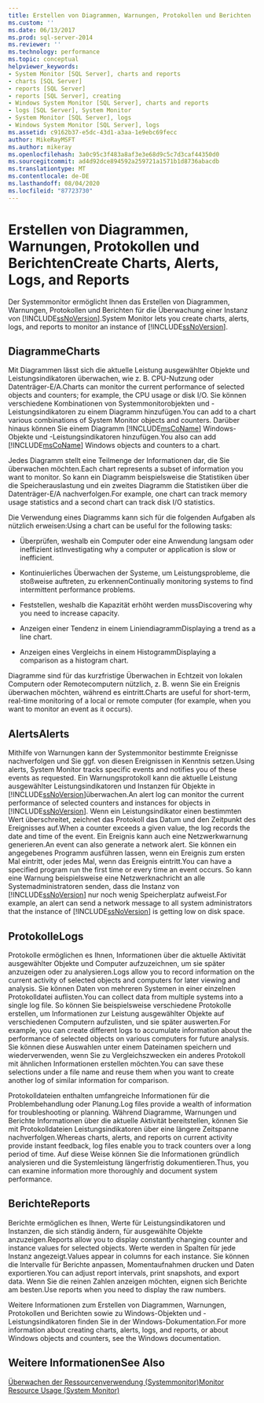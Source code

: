 ```yaml
---
title: Erstellen von Diagrammen, Warnungen, Protokollen und Berichten | Microsoft-Dokumentation
ms.custom: ''
ms.date: 06/13/2017
ms.prod: sql-server-2014
ms.reviewer: ''
ms.technology: performance
ms.topic: conceptual
helpviewer_keywords:
- System Monitor [SQL Server], charts and reports
- charts [SQL Server]
- reports [SQL Server]
- reports [SQL Server], creating
- Windows System Monitor [SQL Server], charts and reports
- logs [SQL Server], System Monitor
- System Monitor [SQL Server], logs
- Windows System Monitor [SQL Server], logs
ms.assetid: c9162b37-e5dc-43d1-a3aa-1e9ebc69fecc
author: MikeRayMSFT
ms.author: mikeray
ms.openlocfilehash: 3a0c95c3f483a8af3e3e68d9c5c7d3caf44350d0
ms.sourcegitcommit: ad4d92dce894592a259721a1571b1d8736abacdb
ms.translationtype: MT
ms.contentlocale: de-DE
ms.lasthandoff: 08/04/2020
ms.locfileid: "87723730"
---
```

# <a name="create-charts-alerts-logs-and-reports"></a><span data-ttu-id="9adc6-102">Erstellen von Diagrammen, Warnungen, Protokollen und Berichten</span><span class="sxs-lookup"><span data-stu-id="9adc6-102">Create Charts, Alerts, Logs, and Reports</span></span>
  <span data-ttu-id="9adc6-103">Der Systemmonitor ermöglicht Ihnen das Erstellen von Diagrammen, Warnungen, Protokollen und Berichten für die Überwachung einer Instanz von [!INCLUDE[ssNoVersion](../../includes/ssnoversion-md.md)].</span><span class="sxs-lookup"><span data-stu-id="9adc6-103">System Monitor lets you create charts, alerts, logs, and reports to monitor an instance of [!INCLUDE[ssNoVersion](../../includes/ssnoversion-md.md)].</span></span>  
  
## <a name="charts"></a><span data-ttu-id="9adc6-104">Diagramme</span><span class="sxs-lookup"><span data-stu-id="9adc6-104">Charts</span></span>  
 <span data-ttu-id="9adc6-105">Mit Diagrammen lässt sich die aktuelle Leistung ausgewählter Objekte und Leistungsindikatoren überwachen, wie z. B. CPU-Nutzung oder Datenträger-E/A.</span><span class="sxs-lookup"><span data-stu-id="9adc6-105">Charts can monitor the current performance of selected objects and counters; for example, the CPU usage or disk I/O.</span></span> <span data-ttu-id="9adc6-106">Sie können verschiedene Kombinationen von Systemmonitorobjekten und -Leistungsindikatoren zu einem Diagramm hinzufügen.</span><span class="sxs-lookup"><span data-stu-id="9adc6-106">You can add to a chart various combinations of System Monitor objects and counters.</span></span> <span data-ttu-id="9adc6-107">Darüber hinaus können Sie einem Diagramm [!INCLUDE[msCoName](../../includes/msconame-md.md)] Windows-Objekte und -Leistungsindikatoren hinzufügen.</span><span class="sxs-lookup"><span data-stu-id="9adc6-107">You also can add [!INCLUDE[msCoName](../../includes/msconame-md.md)] Windows objects and counters to a chart.</span></span>  
  
 <span data-ttu-id="9adc6-108">Jedes Diagramm stellt eine Teilmenge der Informationen dar, die Sie überwachen möchten.</span><span class="sxs-lookup"><span data-stu-id="9adc6-108">Each chart represents a subset of information you want to monitor.</span></span> <span data-ttu-id="9adc6-109">So kann ein Diagramm beispielsweise die Statistiken über die Speicherauslastung und ein zweites Diagramm die Statistiken über die Datenträger-E/A nachverfolgen.</span><span class="sxs-lookup"><span data-stu-id="9adc6-109">For example, one chart can track memory usage statistics and a second chart can track disk I/O statistics.</span></span>  
  
 <span data-ttu-id="9adc6-110">Die Verwendung eines Diagramms kann sich für die folgenden Aufgaben als nützlich erweisen:</span><span class="sxs-lookup"><span data-stu-id="9adc6-110">Using a chart can be useful for the following tasks:</span></span>  
  
-   <span data-ttu-id="9adc6-111">Überprüfen, weshalb ein Computer oder eine Anwendung langsam oder ineffizient ist</span><span class="sxs-lookup"><span data-stu-id="9adc6-111">Investigating why a computer or application is slow or inefficient.</span></span>  
  
-   <span data-ttu-id="9adc6-112">Kontinuierliches Überwachen der Systeme, um Leistungsprobleme, die stoßweise auftreten, zu erkennen</span><span class="sxs-lookup"><span data-stu-id="9adc6-112">Continually monitoring systems to find intermittent performance problems.</span></span>  
  
-   <span data-ttu-id="9adc6-113">Feststellen, weshalb die Kapazität erhöht werden muss</span><span class="sxs-lookup"><span data-stu-id="9adc6-113">Discovering why you need to increase capacity.</span></span>  
  
-   <span data-ttu-id="9adc6-114">Anzeigen einer Tendenz in einem Liniendiagramm</span><span class="sxs-lookup"><span data-stu-id="9adc6-114">Displaying a trend as a line chart.</span></span>  
  
-   <span data-ttu-id="9adc6-115">Anzeigen eines Vergleichs in einem Histogramm</span><span class="sxs-lookup"><span data-stu-id="9adc6-115">Displaying a comparison as a histogram chart.</span></span>  
  
 <span data-ttu-id="9adc6-116">Diagramme sind für das kurzfristige Überwachen in Echtzeit von lokalen Computern oder Remotecomputern nützlich, z. B. wenn Sie ein Ereignis überwachen möchten, während es eintritt.</span><span class="sxs-lookup"><span data-stu-id="9adc6-116">Charts are useful for short-term, real-time monitoring of a local or remote computer (for example, when you want to monitor an event as it occurs).</span></span>  
  
## <a name="alerts"></a><span data-ttu-id="9adc6-117">Alerts</span><span class="sxs-lookup"><span data-stu-id="9adc6-117">Alerts</span></span>  
 <span data-ttu-id="9adc6-118">Mithilfe von Warnungen kann der Systemmonitor bestimmte Ereignisse nachverfolgen und Sie ggf. von diesen Ereignissen in Kenntnis setzen.</span><span class="sxs-lookup"><span data-stu-id="9adc6-118">Using alerts, System Monitor tracks specific events and notifies you of these events as requested.</span></span> <span data-ttu-id="9adc6-119">Ein Warnungsprotokoll kann die aktuelle Leistung ausgewählter Leistungsindikatoren und Instanzen für Objekte in [!INCLUDE[ssNoVersion](../../includes/ssnoversion-md.md)]überwachen.</span><span class="sxs-lookup"><span data-stu-id="9adc6-119">An alert log can monitor the current performance of selected counters and instances for objects in [!INCLUDE[ssNoVersion](../../includes/ssnoversion-md.md)].</span></span> <span data-ttu-id="9adc6-120">Wenn ein Leistungsindikator einen bestimmten Wert überschreitet, zeichnet das Protokoll das Datum und den Zeitpunkt des Ereignisses auf.</span><span class="sxs-lookup"><span data-stu-id="9adc6-120">When a counter exceeds a given value, the log records the date and time of the event.</span></span> <span data-ttu-id="9adc6-121">Ein Ereignis kann auch eine Netzwerkwarnung generieren.</span><span class="sxs-lookup"><span data-stu-id="9adc6-121">An event can also generate a network alert.</span></span> <span data-ttu-id="9adc6-122">Sie können ein angegebenes Programm ausführen lassen, wenn ein Ereignis zum ersten Mal eintritt, oder jedes Mal, wenn das Ereignis eintritt.</span><span class="sxs-lookup"><span data-stu-id="9adc6-122">You can have a specified program run the first time or every time an event occurs.</span></span> <span data-ttu-id="9adc6-123">So kann eine Warnung beispielsweise eine Netzwerknachricht an alle Systemadministratoren senden, dass die Instanz von [!INCLUDE[ssNoVersion](../../includes/ssnoversion-md.md)] nur noch wenig Speicherplatz aufweist.</span><span class="sxs-lookup"><span data-stu-id="9adc6-123">For example, an alert can send a network message to all system administrators that the instance of [!INCLUDE[ssNoVersion](../../includes/ssnoversion-md.md)] is getting low on disk space.</span></span>  
  
## <a name="logs"></a><span data-ttu-id="9adc6-124">Protokolle</span><span class="sxs-lookup"><span data-stu-id="9adc6-124">Logs</span></span>  
 <span data-ttu-id="9adc6-125">Protokolle ermöglichen es Ihnen, Informationen über die aktuelle Aktivität ausgewählter Objekte und Computer aufzuzeichnen, um sie später anzuzeigen oder zu analysieren.</span><span class="sxs-lookup"><span data-stu-id="9adc6-125">Logs allow you to record information on the current activity of selected objects and computers for later viewing and analysis.</span></span> <span data-ttu-id="9adc6-126">Sie können Daten von mehreren Systemen in einer einzelnen Protokolldatei auflisten.</span><span class="sxs-lookup"><span data-stu-id="9adc6-126">You can collect data from multiple systems into a single log file.</span></span> <span data-ttu-id="9adc6-127">So können Sie beispielsweise verschiedene Protokolle erstellen, um Informationen zur Leistung ausgewählter Objekte auf verschiedenen Computern aufzulisten, und sie später auswerten.</span><span class="sxs-lookup"><span data-stu-id="9adc6-127">For example, you can create different logs to accumulate information about the performance of selected objects on various computers for future analysis.</span></span> <span data-ttu-id="9adc6-128">Sie können diese Auswahlen unter einem Dateinamen speichern und wiederverwenden, wenn Sie zu Vergleichszwecken ein anderes Protokoll mit ähnlichen Informationen erstellen möchten.</span><span class="sxs-lookup"><span data-stu-id="9adc6-128">You can save these selections under a file name and reuse them when you want to create another log of similar information for comparison.</span></span>  
  
 <span data-ttu-id="9adc6-129">Protokolldateien enthalten umfangreiche Informationen für die Problembehandlung oder Planung.</span><span class="sxs-lookup"><span data-stu-id="9adc6-129">Log files provide a wealth of information for troubleshooting or planning.</span></span> <span data-ttu-id="9adc6-130">Während Diagramme, Warnungen und Berichte Informationen über die aktuelle Aktivität bereitstellen, können Sie mit Protokolldateien Leistungsindikatoren über eine längere Zeitspanne nachverfolgen.</span><span class="sxs-lookup"><span data-stu-id="9adc6-130">Whereas charts, alerts, and reports on current activity provide instant feedback, log files enable you to track counters over a long period of time.</span></span> <span data-ttu-id="9adc6-131">Auf diese Weise können Sie die Informationen gründlich analysieren und die Systemleistung längerfristig dokumentieren.</span><span class="sxs-lookup"><span data-stu-id="9adc6-131">Thus, you can examine information more thoroughly and document system performance.</span></span>  
  
## <a name="reports"></a><span data-ttu-id="9adc6-132">Berichte</span><span class="sxs-lookup"><span data-stu-id="9adc6-132">Reports</span></span>  
 <span data-ttu-id="9adc6-133">Berichte ermöglichen es Ihnen, Werte für Leistungsindikatoren und Instanzen, die sich ständig ändern, für ausgewählte Objekte anzuzeigen.</span><span class="sxs-lookup"><span data-stu-id="9adc6-133">Reports allow you to display constantly changing counter and instance values for selected objects.</span></span> <span data-ttu-id="9adc6-134">Werte werden in Spalten für jede Instanz angezeigt.</span><span class="sxs-lookup"><span data-stu-id="9adc6-134">Values appear in columns for each instance.</span></span> <span data-ttu-id="9adc6-135">Sie können die Intervalle für Berichte anpassen, Momentaufnahmen drucken und Daten exportieren.</span><span class="sxs-lookup"><span data-stu-id="9adc6-135">You can adjust report intervals, print snapshots, and export data.</span></span> <span data-ttu-id="9adc6-136">Wenn Sie die reinen Zahlen anzeigen möchten, eignen sich Berichte am besten.</span><span class="sxs-lookup"><span data-stu-id="9adc6-136">Use reports when you need to display the raw numbers.</span></span>  
  
 <span data-ttu-id="9adc6-137">Weitere Informationen zum Erstellen von Diagrammen, Warnungen, Protokollen und Berichten sowie zu Windows-Objekten und -Leistungsindikatoren finden Sie in der Windows-Dokumentation.</span><span class="sxs-lookup"><span data-stu-id="9adc6-137">For more information about creating charts, alerts, logs, and reports, or about Windows objects and counters, see the Windows documentation.</span></span>  
  
## <a name="see-also"></a><span data-ttu-id="9adc6-138">Weitere Informationen</span><span class="sxs-lookup"><span data-stu-id="9adc6-138">See Also</span></span>  
 [<span data-ttu-id="9adc6-139">Überwachen der Ressourcenverwendung &#40;Systemmonitor&#41;</span><span class="sxs-lookup"><span data-stu-id="9adc6-139">Monitor Resource Usage &#40;System Monitor&#41;</span></span>](monitor-resource-usage-system-monitor.md)  
  
  
